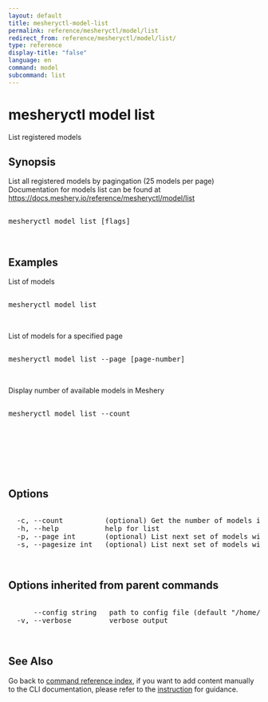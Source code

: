 ```yaml
---
layout: default
title: mesheryctl-model-list
permalink: reference/mesheryctl/model/list
redirect_from: reference/mesheryctl/model/list/
type: reference
display-title: "false"
language: en
command: model
subcommand: list
---
```


# mesheryctl model list

List registered models

## Synopsis

List all registered models by pagingation (25 models per page)
Documentation for models list can be found at https://docs.meshery.io/reference/mesheryctl/model/list
<pre class='codeblock-pre'>
<div class='codeblock'>
mesheryctl model list [flags]

</div>
</pre> 

## Examples

List of models
<pre class='codeblock-pre'>
<div class='codeblock'>
mesheryctl model list

</div>
</pre> 

List of models for a specified page
<pre class='codeblock-pre'>
<div class='codeblock'>
mesheryctl model list --page [page-number]

</div>
</pre> 

Display number of available models in Meshery
<pre class='codeblock-pre'>
<div class='codeblock'>
mesheryctl model list --count

</div>
</pre> 

<pre class='codeblock-pre'>
<div class='codeblock'>
    

</div>
</pre> 

## Options

<pre class='codeblock-pre'>
<div class='codeblock'>
  -c, --count          (optional) Get the number of models in total
  -h, --help           help for list
  -p, --page int       (optional) List next set of models with --page (default = 0) (default 1)
  -s, --pagesize int   (optional) List next set of models with --pagesize (default = 0)

</div>
</pre>

## Options inherited from parent commands

<pre class='codeblock-pre'>
<div class='codeblock'>
      --config string   path to config file (default "/home/runner/.meshery/config.yaml")
  -v, --verbose         verbose output

</div>
</pre>

## See Also

Go back to [command reference index](/reference/mesheryctl/), if you want to add content manually to the CLI documentation, please refer to the [instruction](/project/contributing/contributing-cli#preserving-manually-added-documentation) for guidance.
